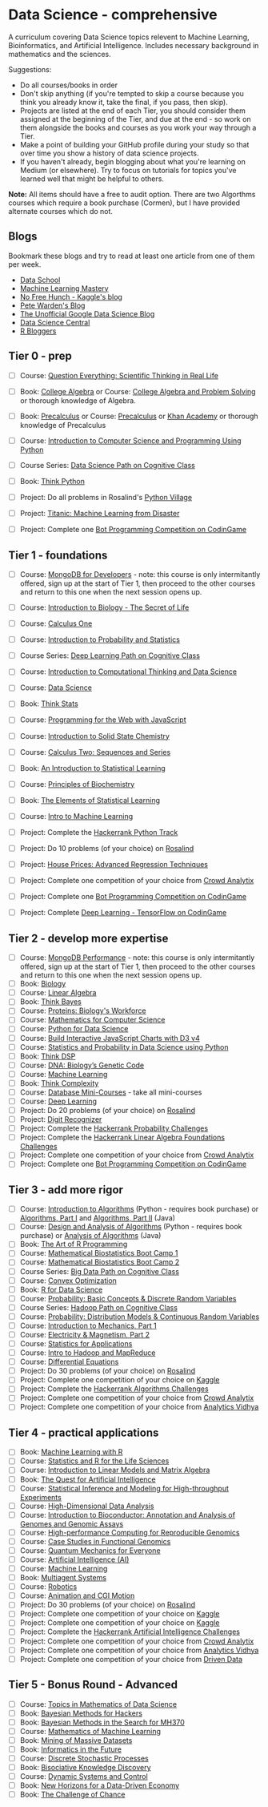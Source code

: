 # Data Science - comprehensive
A curriculum covering Data Science topics relevent to Machine Learning, Bioinformatics, and Artificial Intelligence. Includes necessary background in mathematics and the sciences.

Suggestions:
- Do all courses/books in order
- Don't skip anything (if you're tempted to skip a course because you think you already know it, take the final, if you pass, then skip).
- Projects are listed at the end of each Tier, you should consider them assigned at the beginning of the Tier, and due at the end - so work on them alongside the books and courses as you work your way through a Tier.
- Make a point of building your GitHub profile during your study so that over time you show a history of data science projects.
- If you haven't already, begin blogging about what you're learning on Medium (or elsewhere). Try to focus on tutorials for topics you've learned well that might be helpful to others.

**Note:** All items should have a free to audit option. There are two Algorthms courses which require a book purchase (Cormen), but I have provided alternate courses which do not.

## Blogs
Bookmark these blogs and try to read at least one article from one of them per week.
- [Data School](http://www.dataschool.io/)
- [Machine Learning Mastery](https://machinelearningmastery.com/blog/)
- [No Free Hunch - Kaggle's blog](http://blog.kaggle.com/)
- [Pete Warden's Blog](https://petewarden.com/)
- [The Unofficial Google Data Science Blog](http://www.unofficialgoogledatascience.com/)
- [Data Science Central](http://www.datasciencecentral.com/)
- [R Bloggers](https://www.r-bloggers.com/)

## Tier 0 - prep
- [ ]  Course: [Question Everything: Scientific Thinking in Real Life](https://www.edx.org/course/question-everything-scientific-thinking-uqx-query101x-1) 
- [ ]  Book: [College Algebra](https://openstax.org/details/books/college-algebra) or Course: [College Algebra and Problem Solving](https://www.edx.org/course/college-algebra-problem-solving-asux-mat117x) or thorough knowledge of Algebra.
- [ ]  Book: [Precalculus](https://openstax.org/details/books/precalculus) or Course: [Precalculus](https://www.edx.org/course/precalculus-asux-mat170x) or [Khan Academy](https://www.khanacademy.org/math/precalculus) or thorough knowledge of Precalculus
- [ ]  Course: [Introduction to Computer Science and Programming Using Python](https://www.edx.org/course/introduction-computer-science-mitx-6-00-1x-11) 
- [ ]  Course Series: [Data Science Path on Cognitive Class](https://cognitiveclass.ai/learn/data-science/)
- [ ]  Book: [Think Python](http://greenteapress.com/thinkpython2/thinkpython2.pdf)
- [ ]  Project: Do all problems in Rosalind's [Python Village](http://rosalind.info/problems/list-view/?location=python-village) 
- [ ]  Project: [Titanic: Machine Learning from Disaster](https://www.kaggle.com/c/titanic)
- [ ]  Project: Complete one [Bot Programming Competition on CodinGame](https://www.codingame.com/multiplayer/bot-programming)


## Tier 1 - foundations
- [ ]  Course: [MongoDB for Developers](https://university.mongodb.com/courses/M101P/about) - note: this course is only intermitantly offered, sign up at the start of Tier 1, then proceed to the other courses and return to this one when the next session opens up.
- [ ]  Course: [Introduction to Biology - The Secret of Life](https://www.edx.org/course/introduction-biology-secret-life-mitx-7-00x-6) 
- [ ]  Course: [Calculus One](https://www.coursera.org/learn/calculus1)  
- [ ]  Course: [Introduction to Probability and Statistics](https://ocw.mit.edu/courses/mathematics/18-05-introduction-to-probability-and-statistics-spring-2014/index.htm) 
- [ ]  Course Series: [Deep Learning Path on Cognitive Class](https://cognitiveclass.ai/learn/deep-learning/)
- [ ]  Course: [Introduction to Computational Thinking and Data Science](https://www.edx.org/course/introduction-computational-thinking-data-mitx-6-00-2x-6) 
- [ ]  Course: [Data Science](http://cs109.github.io/2015/)
- [ ]  Book: [Think Stats](http://greenteapress.com/thinkstats2/thinkstats2.pdf)
- [ ]  Course: [Programming for the Web with JavaScript](https://www.edx.org/course/programming-web-javascript-pennx-sd4x) 
- [ ]  Course: [Introduction to Solid State Chemistry](https://ocw.mit.edu/courses/materials-science-and-engineering/3-091sc-introduction-to-solid-state-chemistry-fall-2010/index.htm) 
- [ ]  Course: [Calculus Two: Sequences and Series](https://www.coursera.org/learn/advanced-calculus) 
- [ ]  Book: [An Introduction to Statistical Learning](http://www-bcf.usc.edu/~gareth/ISL/ISLR%20Sixth%20Printing.pdf)  
- [ ]  Course: [Principles of Biochemistry](https://www.edx.org/course/principles-biochemistry-harvardx-mcb63x-0) 
- [ ]  Book: [The Elements of Statistical Learning](https://web.stanford.edu/~hastie/ElemStatLearn/printings/ESLII_print12.pdf) 
- [ ]  Course: [Intro to Machine Learning](https://www.udacity.com/course/intro-to-machine-learning--ud120) 
- [ ]  Project: Complete the [Hackerrank Python Track](https://www.hackerrank.com/domains/python/py-introduction)
- [ ]  Project: Do 10 problems (of your choice) on [Rosalind](http://rosalind.info/problems/locations/)
- [ ]  Project: [House Prices: Advanced Regression Techniques](https://www.kaggle.com/c/house-prices-advanced-regression-techniques)
- [ ]  Project: Complete one competition of your choice from [Crowd Analytix](https://www.crowdanalytix.com/community)
- [ ]  Project: Complete one [Bot Programming Competition on CodinGame](https://www.codingame.com/multiplayer/bot-programming)
- [ ]  Project: Complete [Deep Learning - TensorFlow on CodinGame](https://www.codingame.com/ide/puzzle/deep-learning-tensorflow)


## Tier 2 - develop more expertise
- [ ]  Course: [MongoDB Performance](https://university.mongodb.com/courses/M201/about) - note: this course is only intermitantly offered, sign up at the start of Tier 1, then proceed to the other courses and return to this one when the next session opens up.
- [ ]  Book: [Biology](https://openstax.org/details/books/biology) 
- [ ]  Course: [Linear Algebra](https://ocw.mit.edu/courses/mathematics/18-06sc-linear-algebra-fall-2011/) 
- [ ]  Book: [Think Bayes](http://www.greenteapress.com/thinkbayes/thinkbayes.pdf) 
- [ ]  Course: [Proteins: Biology's Workforce](https://www.edx.org/course/proteins-biologys-workforce-ricex-bioc300-1x-2) 
- [ ]  Course: [Mathematics for Computer Science](https://ocw.mit.edu/courses/electrical-engineering-and-computer-science/6-042j-mathematics-for-computer-science-spring-2015/index.htm) 
- [ ]  Course: [Python for Data Science](https://www.edx.org/course/python-data-science-uc-san-diegox-dse200x)
- [ ]  Course: [Build Interactive JavaScript Charts with D3 v4](https://egghead.io/courses/build-interactive-javascript-charts-with-d3-v4)
- [ ]  Course: [Statistics and Probability in Data Science using Python](https://www.edx.org/course/statistics-probability-data-science-uc-san-diegox-dse210x) 
- [ ]  Book: [Think DSP](http://greenteapress.com/thinkdsp/thinkdsp.pdf) 
- [ ]  Course: [DNA: Biology’s Genetic Code](https://www.edx.org/course/dna-biologys-genetic-code-ricex-bioc300-2x-1) 
- [ ]  Course: [Machine Learning](https://www.coursera.org/learn/machine-learning) 
- [ ]  Book: [Think Complexity](http://greenteapress.com/complexity2/thinkcomplexity2.pdf)
- [ ]  Course: [Database Mini-Courses](https://lagunita.stanford.edu/courses/DB/2014/SelfPaced/about) - take all mini-courses
- [ ]  Course: [Deep Learning](https://www.udacity.com/course/deep-learning--ud730) 
- [ ]  Project: Do 20 problems (of your choice) on [Rosalind](http://rosalind.info/problems/locations/)
- [ ]  Project: [Digit Recognizer](https://www.kaggle.com/c/digit-recognizer)
- [ ]  Project: Complete the [Hackerrank Probability Challenges](https://www.hackerrank.com/domains/mathematics/probability)
- [ ]  Project: Complete the [Hackerrank Linear Algebra Foundations Challenges](https://www.hackerrank.com/domains/mathematics/linear-algebra-foundations)
- [ ]  Project: Complete one competition of your choice  from [Crowd Analytix](https://www.crowdanalytix.com/community)
- [ ]  Project: Complete one [Bot Programming Competition on CodinGame](https://www.codingame.com/multiplayer/bot-programming)

## Tier 3 - add more rigor
- [ ]  Course: [Introduction to Algorithms](https://ocw.mit.edu/courses/electrical-engineering-and-computer-science/6-006-introduction-to-algorithms-fall-2011/index.htm) (Python - requires book purchase) or [Algorithms, Part I](https://www.coursera.org/learn/algorithms-part1) and [Algorithms, Part II](https://www.coursera.org/learn/algorithms-part2) (Java)
- [ ]  Course: [Design and Analysis of Algorithms](https://ocw.mit.edu/courses/electrical-engineering-and-computer-science/6-046j-design-and-analysis-of-algorithms-spring-2015/index.htm) (Python - requires book purchase) or [Analysis of Algorithms](https://www.coursera.org/learn/analysis-of-algorithms)  (Java)
- [ ]  Book: [The Art of R Programming](http://heather.cs.ucdavis.edu/~matloff/132/NSPpart.pdf)
- [ ]  Course: [Mathematical Biostatistics Boot Camp 1](https://www.coursera.org/learn/biostatistics) 
- [ ]  Course: [Mathematical Biostatistics Boot Camp 2](https://www.coursera.org/learn/biostatistics-2) 
- [ ]  Course Series: [Big Data Path on Cognitive Class](https://cognitiveclass.ai/learn/big-data/)
- [ ]  Course: [Convex Optimization](https://lagunita.stanford.edu/courses/Engineering/CVX101/Winter2014/about)
- [ ]  Book: [R for Data Science](http://r4ds.had.co.nz/) 
- [ ]  Course: [Probability: Basic Concepts & Discrete Random Variables](https://www.edx.org/course/probability-basic-concepts-discrete-purduex-416-1x-1) 
- [ ]  Course Series: [Hadoop Path on Cognitive Class](https://cognitiveclass.ai/learn/hadoop/)
- [ ]  Course: [Probability: Distribution Models & Continuous Random Variables](https://www.edx.org/course/probability-distribution-models-purduex-416-2x-1) 
- [ ]  Course: [Introduction to Mechanics, Part 1](https://www.edx.org/course/introduction-mechanics-part-1-ricex-phys-101-1x) 
- [ ]  Course: [Electricity & Magnetism, Part 2](https://www.edx.org/course/electricity-magnetism-part-2-ricex-phys102-2x-0)
- [ ]  Course: [Statistics for Applications](https://ocw.mit.edu/courses/mathematics/18-650-statistics-for-applications-fall-2016/index.htm) 
- [ ]  Course: [Intro to Hadoop and MapReduce](https://www.udacity.com/course/intro-to-hadoop-and-mapreduce--ud617)
- [ ]  Course: [Differential Equations](https://ocw.mit.edu/courses/mathematics/18-03sc-differential-equations-fall-2011/)
- [ ]  Project: Do 30 problems (of your choice) on [Rosalind](http://rosalind.info/problems/locations/)
- [ ]  Project: Complete one competition of your choice on [Kaggle](https://www.kaggle.com/competitions?sortBy=prize&group=active&page=1&pageSize=20)
- [ ]  Project: Complete the [Hackerrank Algorithms Challenges](https://www.hackerrank.com/domains/algorithms)
- [ ]  Project: Complete one competition of your choice  from [Crowd Analytix](https://www.crowdanalytix.com/community)
- [ ]  Project: Complete one competition of your choice  from [Analytics Vidhya](https://datahack.analyticsvidhya.com/contest/all/)

## Tier 4 - practical applications

- [ ]  Book: [Machine Learning with R](https://vk.com/doc168073_317718618?hash=90cd2a2976f079b1e7&dl=43db8b80daa2831cc1) 
- [ ]  Course: [Statistics and R for the Life Sciences](https://www.edx.org/course/statistics-r-harvardx-ph525-1x-0)
- [ ]  Course: [Introduction to Linear Models and Matrix Algebra](https://www.edx.org/course/introduction-linear-models-matrix-harvardx-ph525-2x-1) 
- [ ]  Book: [The Quest for Artificial Intelligence](http://ai.stanford.edu/~nilsson/QAI/qai.pdf)
- [ ]  Course: [Statistical Inference and Modeling for High-throughput Experiments](https://www.edx.org/course/statistical-inference-modeling-high-harvardx-ph525-3x-0) 
- [ ]  Course: [High-Dimensional Data Analysis](https://www.edx.org/course/high-dimensional-data-analysis-harvardx-ph525-4x-0) 
- [ ]  Course: [Introduction to Bioconductor: Annotation and Analysis of Genomes and Genomic Assays](https://www.edx.org/course/introduction-bioconductor-annotation-harvardx-ph525-5x-0) 
- [ ]  Course: [High-performance Computing for Reproducible Genomics](https://www.edx.org/course/high-performance-computing-reproducible-harvardx-ph525-6x-0) 
- [ ]  Course: [Case Studies in Functional Genomics](https://www.edx.org/course/case-studies-functional-genomics-harvardx-ph525-7x-0) 
- [ ]  Course: [Quantum Mechanics for Everyone](https://www.edx.org/course/quantum-mechanics-everyone-georgetownx-phyx-008-01x) 
- [ ]  Course: [Artificial Intelligence (AI)](https://www.edx.org/course/artificial-intelligence-ai-columbiax-csmm-101x-1) 
- [ ]  Course: [Machine Learning](https://www.edx.org/course/machine-learning-columbiax-csmm-102x-1) 
- [ ]  Book: [Multiagent Systems](http://www.masfoundations.org/download.html)
- [ ]  Course: [Robotics](https://www.edx.org/course/robotics-columbiax-csmm-103x-0) 
- [ ]  Course: [Animation and CGI Motion](https://www.edx.org/course/animation-cgi-motion-columbiax-csmm-104x-0) 
- [ ]  Project: Do 30 problems (of your choice) on [Rosalind](http://rosalind.info/problems/locations/)
- [ ]  Project: Complete one competition of your choice on [Kaggle](https://www.kaggle.com/competitions?sortBy=prize&group=active&page=1&pageSize=20)
- [ ]  Project: Complete one competition of your choice on [Kaggle](https://www.kaggle.com/competitions?sortBy=prize&group=active&page=1&pageSize=20)
- [ ]  Project: Complete the [Hackerrank Artificial Intelligence Challenges](https://www.hackerrank.com/domains/ai)
- [ ]  Project: Complete one competition of your choice from [Crowd Analytix](https://www.crowdanalytix.com/community)
- [ ]  Project: Complete one competition of your choice from [Analytics Vidhya](https://datahack.analyticsvidhya.com/contest/all/)
- [ ]  Project: Complete one competition of your choice from [Driven Data](https://www.drivendata.org/competitions/)

## Tier 5 - Bonus Round - Advanced
- [ ]  Course: [Topics in Mathematics of Data Science](https://ocw.mit.edu/courses/mathematics/18-s096-topics-in-mathematics-of-data-science-fall-2015/index.htm)
- [ ]  Book: [Bayesian Methods for Hackers](https://github.com/CamDavidsonPilon/Probabilistic-Programming-and-Bayesian-Methods-for-Hackers)
- [ ]  Book: [Bayesian Methods in the Search for MH370](https://link.springer.com/book/10.1007/978-981-10-0379-0) 
- [ ]  Course: [Mathematics of Machine Learning](https://ocw.mit.edu/courses/mathematics/18-657-mathematics-of-machine-learning-fall-2015/index.htm) 
- [ ]  Book: [Mining of Massive Datasets](http://infolab.stanford.edu/~ullman/mmds/book.pdf)
- [ ]  Book: [Informatics in the Future](https://link.springer.com/book/10.1007%2F978-3-319-55735-9)
- [ ]  Course: [Discrete Stochastic Processes](https://ocw.mit.edu/courses/electrical-engineering-and-computer-science/6-262-discrete-stochastic-processes-spring-2011/) 
- [ ]  Book: [Bisociative Knowledge Discovery](https://link.springer.com/book/10.1007%2F978-3-642-31830-6) 
- [ ]  Course: [Dynamic Systems and Control](https://ocw.mit.edu/courses/electrical-engineering-and-computer-science/6-241j-dynamic-systems-and-control-spring-2011/index.htm) 
- [ ]  Book: [New Horizons for a Data-Driven Economy](https://link.springer.com/book/10.1007%2F978-3-319-21569-3)
- [ ]  Book: [The Challenge of Chance](https://link.springer.com/book/10.1007/978-3-319-26300-7)